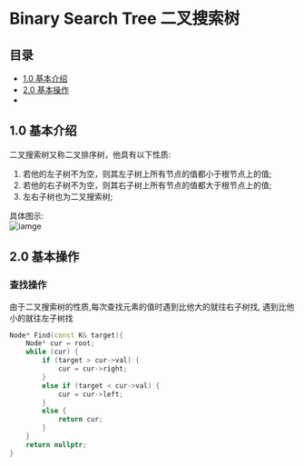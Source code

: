 # Binary Search Tree 二叉搜索树
## 目录
 - [1.0 基本介绍](#1-基本介绍)
 - [2.0 基本操作](#2-基本操作)
 - 
 ## 1.0 基本介绍
二叉搜索树又称二叉排序树，他具有以下性质:  
  1. 若他的左子树不为空，则其左子树上所有节点的值都小于根节点上的值;  
  2. 若他的右子树不为空，则其右子树上所有节点的值都大于根节点上的值;
  3. 左右子树也为二叉搜索树;  

具体图示:  
![iamge](https://github.com/Feng3333/Algorithm-and-Data-Structure/blob/58ecdba48b267b3cf73e435699d0965aa8f381cf/Tree/Tree-Images/BST-1.PNG)

## 2.0 基本操作

### 查找操作
由于二叉搜索树的性质,每次查找元素的值时遇到比他大的就往右子树找, 遇到比他小的就往左子树找
```c++
Node* Find(const K& target){
    Node* cur = root;
    while (cur) {
        if (target > cur->val) {
            cur = cur->right;
        }
        else if (target < cur->val) {
            cur = cur->left;
        }
        else {
            return cur;
        }
    }
    return nullptr;
}
```